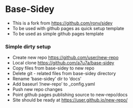 # Base-Sidey
- This is a fork from https://github.com/ronv/sidey
- To be used with github pages as quick setup template
- To be used as simple github pages template

### Simple dirty setup
- Create new repo https://github.com/user/new-repo
- Local clone https://github.com/a7u7a/base-sidey
- Copy files from base-sidey to new repo
- Delete git - related files from base-sidey directory
- Rename ‘base-sidey’ dir to ‘docs’
- Add baseurl ‘/new-repo’ to _config.yaml
- Push new repo changes
- Point github pages publishing source to new-repo/docs
- Site should be ready at https://user.github.io/new-repo/

